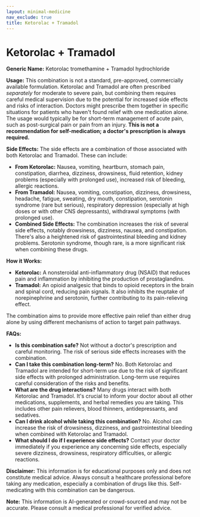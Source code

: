 ```yaml
---
layout: minimal-medicine
nav_exclude: true
title: Ketorolac + Tramadol
---
```


# Ketorolac + Tramadol

**Generic Name:** Ketorolac tromethamine + Tramadol hydrochloride

**Usage:** This combination is not a standard, pre-approved, commercially available formulation.  Ketorolac and Tramadol are often prescribed *separately* for moderate to severe pain, but combining them requires careful medical supervision due to the potential for increased side effects and risks of interaction.  Doctors might prescribe them together in specific situations for patients who haven't found relief with one medication alone. The usage would typically be for short-term management of acute pain, such as post-surgical pain or pain from an injury.  **This is not a recommendation for self-medication; a doctor's prescription is always required.**

**Side Effects:** The side effects are a combination of those associated with both Ketorolac and Tramadol.  These can include:

* **From Ketorolac:**  Nausea, vomiting, heartburn, stomach pain, constipation, diarrhea, dizziness, drowsiness, fluid retention, kidney problems (especially with prolonged use), increased risk of bleeding, allergic reactions.
* **From Tramadol:** Nausea, vomiting, constipation, dizziness, drowsiness, headache, fatigue, sweating, dry mouth, constipation, serotonin syndrome (rare but serious), respiratory depression (especially at high doses or with other CNS depressants), withdrawal symptoms (with prolonged use).
* **Combined Side Effects:** The combination increases the risk of several side effects, notably drowsiness, dizziness, nausea, and constipation. There's also a heightened risk of gastrointestinal bleeding and kidney problems.  Serotonin syndrome, though rare, is a more significant risk when combining these drugs.

**How it Works:**

* **Ketorolac:** A nonsteroidal anti-inflammatory drug (NSAID) that reduces pain and inflammation by inhibiting the production of prostaglandins.
* **Tramadol:** An opioid analgesic that binds to opioid receptors in the brain and spinal cord, reducing pain signals. It also inhibits the reuptake of norepinephrine and serotonin, further contributing to its pain-relieving effect.

The combination aims to provide more effective pain relief than either drug alone by using different mechanisms of action to target pain pathways.

**FAQs:**

* **Is this combination safe?**  Not without a doctor's prescription and careful monitoring. The risk of serious side effects increases with the combination.
* **Can I take this combination long-term?** No.  Both Ketorolac and Tramadol are intended for short-term use due to the risk of significant side effects with prolonged administration.  Long-term use requires careful consideration of the risks and benefits.
* **What are the drug interactions?** Many drugs interact with both Ketorolac and Tramadol.  It's crucial to inform your doctor about all other medications, supplements, and herbal remedies you are taking.  This includes other pain relievers, blood thinners, antidepressants, and sedatives.
* **Can I drink alcohol while taking this combination?** No. Alcohol can increase the risk of drowsiness, dizziness, and gastrointestinal bleeding when combined with Ketorolac and Tramadol.
* **What should I do if I experience side effects?** Contact your doctor immediately if you experience any concerning side effects, especially severe dizziness, drowsiness, respiratory difficulties, or allergic reactions.

**Disclaimer:** This information is for educational purposes only and does not constitute medical advice.  Always consult a healthcare professional before taking any medication, especially a combination of drugs like this.  Self-medicating with this combination can be dangerous.


**Note:** This information is AI-generated or crowd-sourced and may not be accurate. Please consult a medical professional for verified advice.